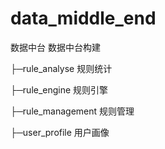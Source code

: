 # data_middle_end
数据中台
数据中台构建

├─rule_analyse 规则统计

├─rule_engine   规则引擎

├─rule_management  规则管理

├─user_profile    用户画像
 